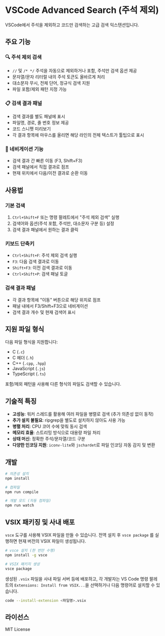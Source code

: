 # VSCode Advanced Search (주석 제외)

VSCode에서 주석을 제외하고 코드만 검색하는 고급 검색 익스텐션입니다.

## 주요 기능

### 🔍 주석 제외 검색
- `//` 및 `/* */` 주석을 자동으로 제외하거나 포함, 주석만 검색 옵션 제공
- 문자열/문자 리터럴 내의 주석 토큰도 올바르게 처리
- 대소문자 무시, 전체 단어, 정규식 검색 지원
- 파일 포함/제외 패턴 지정 가능

### 📋 검색 결과 패널
- 검색 결과를 별도 패널에 표시
- 파일명, 경로, 줄 번호 정보 제공
- 코드 스니펫 미리보기
- 각 결과 항목에 마우스를 올리면 해당 라인의 전체 텍스트가 툴팁으로 표시

### 🎯 네비게이션 기능
- 검색 결과 간 빠른 이동 (F3, Shift+F3)
- 검색 패널에서 직접 결과로 점프
- 현재 위치에서 다음/이전 결과로 순환 이동

## 사용법

### 기본 검색
1. `Ctrl+Shift+F` 또는 명령 팔레트에서 "주석 제외 검색" 실행
2. 검색어와 옵션(주석 포함, 주석만, 대소문자 구분 등) 설정
3. 검색 결과 패널에서 원하는 결과 클릭

### 키보드 단축키
- `Ctrl+Shift+F`: 주석 제외 검색 실행
- `F3`: 다음 검색 결과로 이동
- `Shift+F3`: 이전 검색 결과로 이동
- `Ctrl+Shift+P`: 검색 패널 토글

### 검색 결과 패널
- 각 결과 항목에 "이동" 버튼으로 해당 위치로 점프
- 패널 내에서 F3/Shift+F3으로 네비게이션
- 검색 결과 개수 및 현재 검색어 표시

## 지원 파일 형식

다음 파일 형식을 지원합니다:
- C (`.c`)
- C 헤더 (`.h`)
- C++ (`.cpp`, `.hpp`)
- JavaScript (`.js`)
- TypeScript (`.ts`)

포함/제외 패턴을 사용해 다른 형식의 파일도 검색할 수 있습니다.

## 기술적 특징

- **고성능**: 워커 스레드를 활용해 여러 파일을 병렬로 검색
  (추가 의존성 없이 동작)
- **추가 설치 불필요**: ripgrep을 별도로 설치하지 않아도 사용 가능
- **병렬 처리**: CPU 코어 수에 맞춰 동시 검색
- **메모리 효율**: 스트리밍 방식으로 대용량 파일 처리
- **상태 머신**: 정확한 주석/문자열/코드 구분
- **다양한 인코딩 지원**: `iconv-lite`와 `jschardet`로 파일 인코딩 자동 감지 및 변환

## 개발

```bash
# 의존성 설치
npm install

# 컴파일
npm run compile

# 개발 모드 (자동 컴파일)
npm run watch
```

## VSIX 패키징 및 사내 배포

`vsce` 도구를 사용해 VSIX 파일을 만들 수 있습니다. 전역 설치 후 `vsce package`
를 실행하면 현재 버전의 VSIX 파일이 생성됩니다.

```bash
# vsce 설치 (한 번만 수행)
npm install -g vsce

# VSIX 패키지 생성
vsce package
```

생성된 `.vsix` 파일을 사내 파일 서버 등에 배포하고, 각 개발자는 VS Code 명령 팔레트의
`Extensions: Install from VSIX...`을 선택하거나 다음 명령어로 설치할 수 있습니다.

```bash
code --install-extension <파일명>.vsix
```

## 라이선스

MIT License
